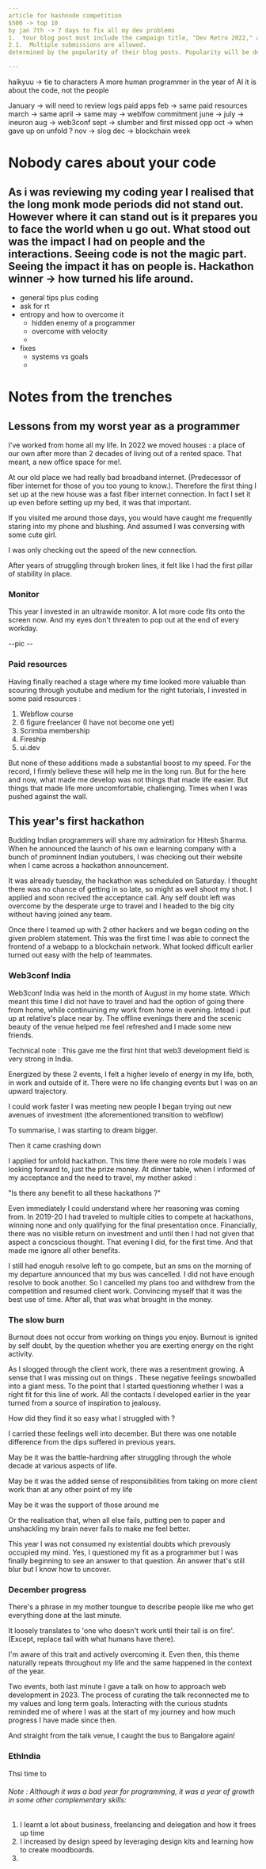 ```yaml
---
article for hashnode competition
$500 -> top 10
by jan 7th -> 7 days to fix all my dev problems
1.  Your blog post must include the campaign title, "Dev Retro 2022," and be related to the theme of reflecting on your journey as a developer.
2.1.  Multiple submissions are allowed.
determined by the popularity of their blog posts. Popularity will be determined based on the total views, likes, and conversations on a post.

---
```


haikyuu -> tie to characters
A more human programmer in the year of AI
it is about the code, not the people


January -> will need to review logs paid apps
feb -> same paid resources
march -> same 
april -> same
may -> weblfow commitment
june -> 
july -> ineuron
aug -> web3conf
sept -> slumber and first missed opp
oct -> when gave up on unfold ?
nov -> slog
dec -> blockchain week

# Nobody cares about your code
As i was reviewing my coding year I realised that the long monk mode periods did not stand out. However where it can stand out is it prepares you to face the world when u go out.
What stood out was the impact I had on people and the interactions.
Seeing code is not the magic part. Seeing the impact it has on people is. 
Hackathon winner -> how turned his life around.
-
- general tips plus coding
- ask for rt
- entropy and how to overcome it
	- hidden enemy of a programmer
	- overcome with velocity
	-
- fixes
	- systems vs goals
	-


# Notes from the trenches
## Lessons from my worst year as a programmer

I've worked from home all my life. In 2022 we moved houses : a place of our own after more than 2 decades of living out of a rented space. That meant, a new office space for me!.

At our old place we had really bad broadband internet. (Predecessor of fiber internet for those of you too young to know.). Therefore the first thing I set up at the new house was a fast fiber internet connection. In fact I set it up even before setting up my bed, it was that important. 

If you visited me around those days, you would have caught me frequently staring into my phone and blushing. And assumed I was conversing with some cute girl.

I was only checking out the speed of the new connection. 

After years of struggling through broken lines, it felt like I had the first pillar of stability in place.

### Monitor
This year I invested in an ultrawide monitor. 
A lot more code fits onto the screen now. And my eyes don't threaten to pop out at the end of every workday. 

--pic --

### Paid resources
Having finally reached a stage where my time looked more valuable than scouring through youtube and medium for the right tutorials, I invested in some paid resources :
1. Webflow course 
2. 6 figure freelancer (I have not become one yet)
3. Scrimba membership 
4. Fireship 
5. ui.dev

But none of these additions made a substantial boost to my speed. For the record, I firmly believe these will help me in the long run. But for the here and now, what made me develop was not things that made life easier. But things that made life more uncomfortable, challenging. Times when I was pushed against the wall.


## This year's first hackathon
Budding Indian programmers will share my admiration for Hitesh Sharma. When he announced the launch of his own e learning company with a bunch of prominnent Indian youtubers, I was checking out their website when I came across a hackathon announcement. 

It was already tuesday, the hackathon was scheduled on Saturday. I thought there was no chance of getting in so late, so might as well shoot my shot. I applied and soon recived the acceptance call. Any self doubt left was overcome by the desperate urge to travel and I headed to the big city without having joined any team. 

Once there I teamed up with 2 other hackers and we began coding on the given problem statement. This was the first time I was able to connect the frontend of a webapp to a blockchain network. What looked difficult earlier turned out easy with the help of teammates. 

### Web3conf India
Web3conf India was held in the month of August in my home state. Which meant this time I did not have to travel and had the option of going there from home, while continuining my work from home in evening. Intead i put up at relative's place near by. The offline evenings there and the scenic beauty of the venue helped me feel refreshed and I made some new friends.

Technical note : This gave me the first hint that web3 development field is very strong in India.


Energized by these 2 events, I felt a higher levelo of energy in my life, both, in work and outside of it. There were no life changing events but I was on an upward trajectory. 

I could work faster
I was meeting new people
I began trying out new avenues of investment (the aforementioned transition to webflow)

To summarise, I was starting to dream bigger.

Then it came crashing down

I applied for unfold hackathon. This time there were no role models I was looking forward to, just the prize money. 
At dinner table, when I informed of my acceptance and the need to travel, my mother asked :

"Is there any benefit to all these hackathons ?"

Even immediately I could understand where her reasoning was coming from. In 2019-20 I had traveled to multiple cities to compete at hackathons, winning none and only qualifying for the final presentation once. Financially, there was no visible return on investment and until then I had not given that aspect a concscious thought. That evening I did, for the first time. And that made me ignore all other benefits.

I still had enoguh resolve left to go compete, but an sms on the morning of my departure announced that my bus was cancelled. I did not have enough resolve to book another. So I cancelled my plans too and withdrew from the competition and resumed client work. Convincing myself that it was the best use of time. After all, that was what brought in the money.


### The slow burn
Burnout does not occur from working on things you enjoy. Burnout is ignited by self doubt, by the question whether you are exerting energy on the right activity. 

As I slogged through the client work, there was a resentment growing. A sense that I was missing out on things . These negative feelings snowballed into a giant mess. To the point that I started questioning whether I was a right fit for this line of work. All the contacts I developed earlier in the year turned from a source of inspiration to jealousy.

How did they find it so easy what I struggled with ?

I carried these feelings well into december. But there was one notable difference from the dips suffered in previous years.

May be it was the battle-hardning after struggling through the whole decade at various aspects of life.

May be it was the added sense of responsibilities from taking on more client work than at any other point of my life

May be it was the support of those around me

Or the realisation that, when all else fails, putting pen to paper and unshackling my brain never fails to make me feel better.

This year I was not consumed ny existential doubts which prevously occupied my mind. Yes, I questioned my fit as a programmer but I was finally beginning to see an answer to that question. An answer that's still blur but I know how to uncover.

### December progress
There's a phrase in my mother toungue to describe people like me who get everything done at the last minute. 

It loosely translates to 'one who doesn't work until their tail is on fire'. (Except, replace tail with what humans have there).

I'm aware of this trait and actively overcoming it. Even then, this theme naturally repeats throughout my life and the same happened in the context of the year. 

Two events, both last minute 
I gave a talk on how to approach web development in 2023. The process of curating the talk reconnected me to my values and long term goals. Interacting with the curious studnts reminded me of where I was at the start of my journey and how much progress I have made since then.

And straight from the talk venue, I caught the bus to Bangalore again!

### EthIndia
Thsi time to



###### Note : Although it was a bad year for programming, it was a year of growth in some other complementary skills:
1. I learnt a lot about business, freelancing and delegation and how it frees up time 
2. I increased by design speed by leveraging design kits and learning how to create moodboards.
3. 